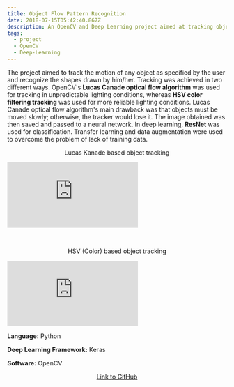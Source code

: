 ```yaml
---
title: Object Flow Pattern Recognition
date: 2018-07-15T05:42:40.867Z
description: An OpenCV and Deep Learning project aimed at tracking objects.
tags:
  - project
  - OpenCV
  - Deep-Learning
---
```

The project aimed to track the motion of any object as specified by the user and recognize the shapes drawn by him/her. Tracking was achieved in two different ways. OpenCV's **Lucas Canade optical flow algorithm** was used for tracking in unpredictable lighting conditions, whereas **HSV color filtering tracking** was used for more reliable lighting conditions. Lucas Canade optical flow algorithm's main drawback was that objects must be moved slowly; otherwise, the tracker would lose it. The image obtained was then saved and passed to a neural network.
In deep learning, **ResNet** was used for classification. Transfer learning and data augmentation were used to overcome the problem of lack of training data.

<p style="text-align: center;"> Lucas Kanade based object tracking </p>

<Embed
  src="https://www.youtube.com/embed/to8-a4RE6pk"
/>

<br />

<p style="text-align: center;"> HSV (Color) based object tracking </p>

<Embed
  src="https://www.youtube.com/embed/ZF7Sug0LiTk"
/>

**Language:** Python

**Deep Learning Framework:** Keras

**Software:** OpenCV

<p style="text-align: center;">
<a href="https://github.com/SarthakNarayan/Summer-Project">Link to GitHub</a>

</p>